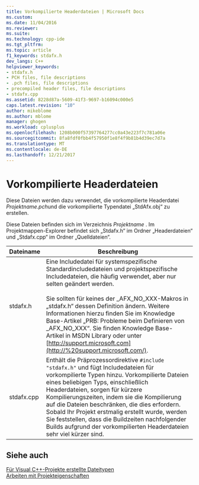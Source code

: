 ```yaml
---
title: Vorkompilierte Headerdateien | Microsoft Docs
ms.custom: 
ms.date: 11/04/2016
ms.reviewer: 
ms.suite: 
ms.technology: cpp-ide
ms.tgt_pltfrm: 
ms.topic: article
f1_keywords: stdafx.h
dev_langs: C++
helpviewer_keywords:
- stdafx.h
- PCH files, file descriptions
- .pch files, file descriptions
- precompiled header files, file descriptions
- stdafx.cpp
ms.assetid: 8228d87a-5609-41f3-9697-b16094c000e5
caps.latest.revision: "10"
author: mikeblome
ms.author: mblome
manager: ghogen
ms.workload: cplusplus
ms.openlocfilehash: 1208b000f57397764277cc0a43e223f7c781a06e
ms.sourcegitcommit: 8fa8fdf0fbb4f57950f1e8f4f9b81b4d39ec7d7a
ms.translationtype: MT
ms.contentlocale: de-DE
ms.lasthandoff: 12/21/2017
---
```

# <a name="precompiled-header-files"></a>Vorkompilierte Headerdateien
Diese Dateien werden dazu verwendet, die vorkompilierte Headerdatei *Projektname.pch*und die vorkompilierte Typendatei „StdAfx.obj“ zu erstellen.  
  
 Diese Dateien befinden sich im Verzeichnis *Projektname* . Im Projektmappen-Explorer befindet sich „Stdafx.h“ im Ordner „Headerdateien“ und „Stdafx.cpp“ im Ordner „Quelldateien“.  
  
|Dateiname|Beschreibung|  
|---------------|-----------------|  
|stdafx.h|Eine Includedatei für systemspezifische Standardincludedateien und projektspezifische Includedateien, die häufig verwendet, aber nur selten geändert werden.<br /><br /> Sie sollten für keines der _AFX_NO_XXX-Makros in „stdafx.h“ dessen Definition ändern. Weitere Informationen hierzu finden Sie im Knowledge Base-Artikel „PRB: Probleme beim Definieren von _AFX_NO_XXX“. Sie finden Knowledge Base-Artikel in MSDN Library oder unter [http://support.microsoft.com](http://%20support.microsoft.com/).|  
|stdafx.cpp|Enthält die Präprozessordirektive `#include "stdafx.h"` und fügt Includedateien für vorkompilierte Typen hinzu. Vorkompilierte Dateien eines beliebigen Typs, einschließlich Headerdateien, sorgen für kürzere Kompilierungszeiten, indem sie die Kompilierung auf die Dateien beschränken, die dies erfordern. Sobald Ihr Projekt erstmalig erstellt wurde, werden Sie feststellen, dass die Buildzeiten nachfolgender Builds aufgrund der vorkompilierten Headerdateien sehr viel kürzer sind.|  
  
## <a name="see-also"></a>Siehe auch  
 [Für Visual C++-Projekte erstellte Dateitypen](../ide/file-types-created-for-visual-cpp-projects.md)   
 [Arbeiten mit Projekteigenschaften](../ide/working-with-project-properties.md)